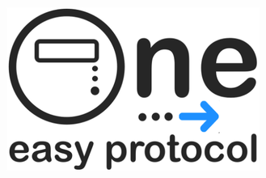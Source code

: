 [<img src="https://github.com/deltarobotone/image_database/blob/master/logos/logos%20(9).PNG" width="500">](https://raw.githubusercontent.com/deltarobotone/image_database/master/logos/logos%20(9).PNG)
